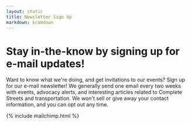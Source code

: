 ```yaml
---
layout: static
title: Newsletter Sign Up
markdown: kramdown
---
```

# Stay in-the-know by signing up for e-mail updates!

Want to know what we're doing, and get invitations to our events? Sign up for our e-mail newsletter! We generally send one email every two weeks with events, advocacy alerts, and interesting articles related to Complete Streets and transportation. We won't sell or give away your contact information, and you can opt out any time.

{% include mailchimp.html %}
